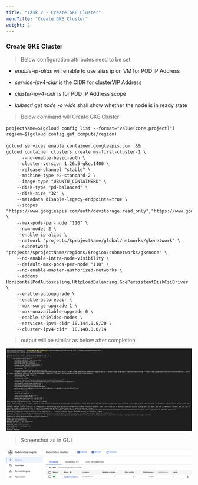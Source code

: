 ```yaml
---
title: "Task 2 - Create GKE Cluster"
menuTitle: "Create GKE Cluster"
weight: 2
---
```


### Create GKE Cluster

> Below configuration attributes need to be set

   - *enable-ip-alias* will enable to use alias ip on VM for POD IP Address

   - *service-ipv4-cidr* is the CIDR for clusterVIP Address

   - *cluster-ipv4-cidr* is for POD IP Address scope

   - *kubectl get node -o wide* shall show whether the node is in ready state

> Below command will Create GKE Cluster 

```
projectName=$(gcloud config list --format="value(core.project)")
region=$(gcloud config get compute/region)

gcloud services enable container.googleapis.com  && 
gcloud container clusters create my-first-cluster-1 \
      --no-enable-basic-auth \
	--cluster-version 1.26.5-gke.1400 \
	--release-channel "stable" \
	--machine-type e2-standard-2 \
	--image-type "UBUNTU_CONTAINERD" \
	--disk-type "pd-balanced" \
	--disk-size "32" \
	--metadata disable-legacy-endpoints=true \
	--scopes "https://www.googleapis.com/auth/devstorage.read_only","https://www.googleapis.com/auth/logging.write","https://www.googleapis.com/auth/monitoring","https://www.googleapis.com/auth/servicecontrol","https://www.googleapis.com/auth/service.management.readonly","https://www.googleapis.com/auth/trace.append" \
	--max-pods-per-node "110" \
	--num-nodes 2 \
	--enable-ip-alias \
	--network "projects/$projectName/global/networks/gkenetwork" \
	--subnetwork "projects/$projectName/regions/$region/subnetworks/gkenode" \
	--no-enable-intra-node-visibility \
	--default-max-pods-per-node "110" \
	--no-enable-master-authorized-networks \
	--addons HorizontalPodAutoscaling,HttpLoadBalancing,GcePersistentDiskCsiDriver \
	--enable-autoupgrade \
	--enable-autorepair \
	--max-surge-upgrade 1 \
	--max-unavailable-upgrade 0 \
	--enable-shielded-nodes \
	--services-ipv4-cidr 10.144.0.0/20 \
	--cluster-ipv4-cidr  10.140.0.0/14
```

> output will be similar as below after completion

![envOutput](gke-cluster-creation.png)

> Screenshot as in GUI

![envOutput](gke-cluster-gui.png)
